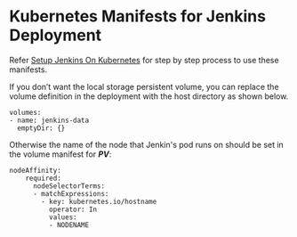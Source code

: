 # Kubernetes Manifests for Jenkins Deployment

Refer [Setup Jenkins On Kubernetes](https://www.jenkins.io/doc/book/installing/kubernetes/) for step by step process to use these manifests.

If you don’t want the local storage persistent volume, you can replace the volume definition in the deployment with the host directory as shown below.
```
volumes:
- name: jenkins-data
  emptyDir: {}
```
Otherwise the name of the node that Jenkin's pod runs on should be set in the volume manifest for ***PV***:
```
nodeAffinity:
    required:
      nodeSelectorTerms:
      - matchExpressions:
        - key: kubernetes.io/hostname
          operator: In
          values:
          - NODENAME
```